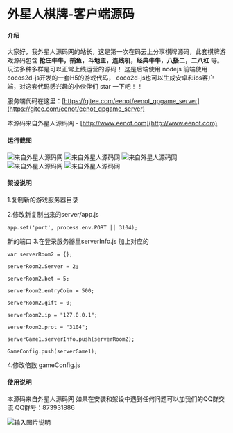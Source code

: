 # 外星人棋牌-客户端源码

#### 介绍
大家好，我外星人源码网的站长，这是第一次在码云上分享棋牌源码，此套棋牌游戏源码包含 **抢庄牛牛，捕鱼，斗地主，连线机，经典牛牛，八搭二，二八杠** 等。玩法多种多样是可以正常上线运营的源码！ 这是后端使用 nodejs  前端使用cocos2d-js开发的一套H5的游戏代码， coco2d-js也可以生成安卓和ios客户端，对这套代码感兴趣的小伙伴们 star 一下吧！！

服务端代码在这里：[https://gitee.com/eenot/eenot_qpgame_server](https://gitee.com/eenot/eenot_qpgame_server)

本源码来自外星人源码网 - [http://www.eenot.com](http://www.eenot.com)

#### 运行截图
![来自外星人源码网](https://images.gitee.com/uploads/images/2019/0525/105537_71b544c7_375279.png "2.png")
![来自外星人源码网](https://images.gitee.com/uploads/images/2019/0525/105626_954c1b3c_375279.png "3.png")
![来自外星人源码网](https://images.gitee.com/uploads/images/2019/0525/105611_4c6d07ca_375279.png "4.png")
![来自外星人源码网](https://images.gitee.com/uploads/images/2019/0525/105636_fd8526aa_375279.png "5.png")
![来自外星人源码网](https://images.gitee.com/uploads/images/2019/0525/105700_b02d7738_375279.png "6.png")

#### 架设说明
1.复制新的游戏服务器目录

2.修改新复制出来的server/app.js

`app.set('port', process.env.PORT || 3104);`

新的端口
3.在登录服务器里serverInfo.js 加上对应的

```
var serverRoom2 = {};

serverRoom2.Server = 2;

serverRoom2.bet = 5;

serverRoom2.entryCoin = 500;

serverRoom2.gift = 0;

serverRoom2.ip = "127.0.0.1";

serverRoom2.prot = "3104";	
	
serverGame1.serverInfo.push(serverRoom2);

GameConfig.push(serverGame1);
```

4.修改倍数
gameConfig.js


#### 使用说明

本源码来自外星人源码网 如果在安装和架设中遇到任何问题可以加我们的QQ群交流  QQ群号：873931886

![输入图片说明](https://images.gitee.com/uploads/images/2019/0525/105810_632a8129_375279.jpeg "QQ图片20190525105759.jpg")